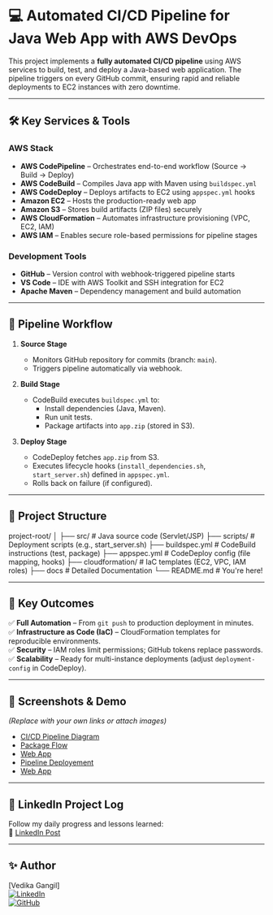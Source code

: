 # 💻 Automated CI/CD Pipeline for Java Web App with AWS DevOps  

This project implements a **fully automated CI/CD pipeline** using AWS services to build, test, and deploy a Java-based web application. The pipeline triggers on every GitHub commit, ensuring rapid and reliable deployments to EC2 instances with zero downtime.  

---

## 🛠️ **Key Services & Tools**  

### **AWS Stack**  
- **AWS CodePipeline** – Orchestrates end-to-end workflow (Source → Build → Deploy)  
- **AWS CodeBuild** – Compiles Java app with Maven using `buildspec.yml`  
- **AWS CodeDeploy** – Deploys artifacts to EC2 using `appspec.yml` hooks  
- **Amazon EC2** – Hosts the production-ready web app  
- **Amazon S3** – Stores build artifacts (ZIP files) securely  
- **AWS CloudFormation** – Automates infrastructure provisioning (VPC, EC2, IAM)  
- **AWS IAM** – Enables secure role-based permissions for pipeline stages  

### **Development Tools**  
- **GitHub** – Version control with webhook-triggered pipeline starts  
- **VS Code** – IDE with AWS Toolkit and SSH integration for EC2  
- **Apache Maven** – Dependency management and build automation  

---

## 🔄 **Pipeline Workflow**  

1. **Source Stage**  
   - Monitors GitHub repository for commits (branch: `main`).  
   - Triggers pipeline automatically via webhook.  

2. **Build Stage**  
   - CodeBuild executes `buildspec.yml` to:  
     - Install dependencies (Java, Maven).  
     - Run unit tests.  
     - Package artifacts into `app.zip` (stored in S3).  

3. **Deploy Stage**  
   - CodeDeploy fetches `app.zip` from S3.  
   - Executes lifecycle hooks (`install_dependencies.sh`, `start_server.sh`) defined in `appspec.yml`.  
   - Rolls back on failure (if configured).  

---

## 📂 **Project Structure**  
project-root/
│
├── src/ # Java source code (Servlet/JSP)
├── scripts/ # Deployment scripts (e.g., start_server.sh)
├── buildspec.yml # CodeBuild instructions (test, package)
├── appspec.yml # CodeDeploy config (file mapping, hooks)
├── cloudformation/ # IaC templates (EC2, VPC, IAM roles)
├── docs # Detailed Documentation
└── README.md # You're here!


---

## 🎯 **Key Outcomes**  
✅ **Full Automation** – From `git push` to production deployment in minutes.  
✅ **Infrastructure as Code (IaC)** – CloudFormation templates for reproducible environments.  
✅ **Security** – IAM roles limit permissions; GitHub tokens replace passwords.  
✅ **Scalability** – Ready for multi-instance deployments (adjust `deployment-config` in CodeDeploy).  

---

## 📸 **Screenshots & Demo**  
*(Replace with your own links or attach images)*  
- [CI/CD Pipeline Diagram](<img width="1006" height="330" alt="Screenshot 2025-07-10 010817" src="https://github.com/user-attachments/assets/6ce7f4e5-c445-44a5-8338-3553f1984cd7" />)  
- [Package Flow](<img width="1031" height="374" alt="Screenshot 2025-07-13 012005" src="https://github.com/user-attachments/assets/01685593-2411-4e2f-8b3c-ff389516b222" />) 
- [Web App](<img width="1919" height="869" alt="Screenshot 2025-07-13 055841" src="https://github.com/user-attachments/assets/3a1ad1b3-1721-40de-80b8-f1a8630fe6d2" />)
- [Pipeline Deployement](<img width="1281" height="341" alt="Screenshot 2025-07-13 064551" src="https://github.com/user-attachments/assets/d133117e-060e-458d-b345-f6759a2e82c0" />)
- [Web App](<img width="1919" height="870" alt="Screenshot 2025-07-13 064952" src="https://github.com/user-attachments/assets/c773f181-10d9-4f8d-8d7a-83a90d114b26" />)

---

## 📝 **LinkedIn Project Log**  
Follow my daily progress and lessons learned:  
🔗 [LinkedIn Post](www.linkedin.com/in/vedika-gangil-2b793a251)  

---

## ✨ Author  
[Vedika Gangil]  
[![LinkedIn](https://img.shields.io/badge/LinkedIn-Connect-blue)](www.linkedin.com/in/vedika-gangil-2b793a251)  
[![GitHub](https://img.shields.io/badge/GitHub-Follow-lightgrey)](https://github.com/vedikagangil)  
